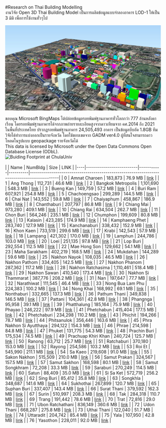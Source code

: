 #Research on Thai Building Modelling<br/>
งานวิจัย Open 3D Thai Building Model เป็นการผลิตข้อมูลแบบจำลองอาคาร LOD-1 ให้เป็น 3 มิติ เพื่อการใช้งานทั่วๆไป<br/>

![3D Buiding Model at ChulaUniv](https://github.com/phisan-chula/Thai_Bldg_Model/blob/main/Reference/Chula_3DBM.jpg)

ขอบคุณ Microsoft BingMaps ได้ปล่อยข้อมูลรอยพิมพ์ฐานอาคารทั่วโลกกว่า 777 ล้านหลังคาเรือน โดยรอยพิมพ์ฐานอาคารได้จากภาพถ่ายรายละเอียดสูงจากดาวเทียมจาก คศ.2014 ถึง 2021 <br/>
ในพื้นที่ประเทศไทย ปรากฏรอยพิมพ์ฐานอาคาร 24,505,493 อาคาร เป็นข้อมูลบีบอัด 1.8GB ทีมวิจัยได้ทำการแบ่งออกเป็นรายจังหวัด โดยใช้ขอบเขตจาก GADM ver4.0 ผู้ที่สนใจสามารถดาวโหลดในรูปแบบ geopackage รายจังหวัดได้<br/>
This data is licensed by Microsoft under the Open Data Commons Open Database License (ODbL).
 <br/>
![Buiding Footprint at ChulaUniv](https://github.com/phisan-chula/Thai_Bldg_Model/blob/main/ML_Bldg_Chula.png)
<br/>
<br/>
|    | Name                     | NumBldg   | Size     | LINK                                                                                       |
|----|--------------------------|-----------|----------|--------------------------------------------------------------------------------------------|
|  0 | Amnat Charoen            | 183,873   | 76.9 MB  | [link](https://drive.google.com/file/d/1Wc-Fp3C03wIO4gb_2KADIJjvLU7qIzw5/view?usp=sharing) |
|  1 | Ang Thong                | 112,731   | 46.6 MB  | [link](https://drive.google.com/file/d/1hMd8KfJoeR9De1121mkdC28-KTVQOAdO/view?usp=sharing) |
|  2 | Bangkok Metropolis       | 1,101,690 | 548.3 MB | [link](https://drive.google.com/file/d/1eZXmdrXS8o5ZFjToz6fwFwesB4bUXQt8/view?usp=sharing) |
|  3 | Bueng Kan                | 149,759   | 57.2 MB  | [link](https://drive.google.com/file/d/1bCepLgJVKLYX2NxrNSG2DKq72F5DE7Lh/view?usp=sharing) |
|  4 | Buri Ram                 | 607,921   | 254.8 MB | [link](https://drive.google.com/file/d/1dXM88_w_A2bN8_P7qtJ_DDrI0LaeGe5p/view?usp=sharing) |
|  5 | Chachoengsao             | 299,289   | 144.5 MB | [link](https://drive.google.com/file/d/1pI1evpiz2eI9Ie7obW0P57FbpLEiiZcd/view?usp=sharing) |
|  6 | Chai Nat                 | 143,552   | 59.8 MB  | [link](https://drive.google.com/file/d/1k6uDNrjmZCtUfOXATqCRSuTEugAQbv_W/view?usp=sharing) |
|  7 | Chaiyaphum               | 458,867   | 186.9 MB | [link](https://drive.google.com/file/d/1mEYQM8Eds_KdQ80RWTkbuD6YxIBSNuHO/view?usp=sharing) |
|  8 | Chanthaburi              | 207,797   | 86.8 MB  | [link](https://drive.google.com/file/d/1m2k_WljewXych6am0hsygAF5mYy_bENu/view?usp=sharing) |
|  9 | Chiang Mai               | 973,280   | 409.1 MB | [link](https://drive.google.com/file/d/1Y-94mqNG2NsC7NOlSnjTdaNAlH0aHF2c/view?usp=sharing) |
| 10 | Chiang Rai               | 634,504   | 262.7 MB | [link](https://drive.google.com/file/d/1-mvw4H7abpQc1t-R5X968fDK1sqGnEMp/view?usp=sharing) |
| 11 | Chon Buri                | 564,246   | 235.1 MB | [link](https://drive.google.com/file/d/1_sSHCTcaEFxf_E_klkCPpgpl-xc8mTc0/view?usp=sharing) |
| 12 | Chumphon                 | 199,609   | 80.8 MB  | [link](https://drive.google.com/file/d/1qAQ1so_2I8rrr4LHieV4z2Fm5WR9G0O4/view?usp=sharing) |
| 13 | Kalasin                  | 423,285   | 174.9 MB | [link](https://drive.google.com/file/d/12Kvr0WVsp_2hMgIsHk-kEtJhNxFMan0Y/view?usp=sharing) |
| 14 | Kamphaeng Phet           | 283,740   | 127.9 MB | [link](https://drive.google.com/file/d/16LTQRDHNlG0DnXEira6S36lLuPI3kex8/view?usp=sharing) |
| 15 | Kanchanaburi             | 338,432   | 152.9 MB | [link](https://drive.google.com/file/d/1KiumquGh8bFRx_tj-LFR-VEohlsjt0hm/view?usp=sharing) |
| 16 | Khon Kaen                | 733,519   | 299.6 MB | [link](https://drive.google.com/file/d/1Z1y03JyxEQ2DqCmR5AR8r0cJOP253BUr/view?usp=sharing) |
| 17 | Krabi                    | 142,543   | 57.9 MB  | [link](https://drive.google.com/file/d/1D2Ijnlozk5x8bqHIm2o1cs_wZB00tdus/view?usp=sharing) |
| 18 | Lampang                  | 421,302   | 170.0 MB | [link](https://drive.google.com/file/d/1p_Dq-fPfvLOqlyNpn42W7v6apxUQ62jn/view?usp=sharing) |
| 19 | Lamphun                  | 244,786   | 103.0 MB | [link](https://drive.google.com/file/d/1BNlVGy5iSqchFEG6hsuCuTm6YglCCxuD/view?usp=sharing) |
| 20 | Loei                     | 251,135   | 97.8 MB  | [link](https://drive.google.com/file/d/1A7ihHdsGsZagaiSidLhd1keLD5gvozgM/view?usp=sharing) |
| 21 | Lop Buri                 | 292,554   | 112.5 MB | [link](https://drive.google.com/file/d/13LtC0m8RE6-Q-skXIHPNLjpEfbLMUhu9/view?usp=sharing) |
| 22 | Mae Hong Son             | 129,662   | 54.1 MB  | [link](https://drive.google.com/file/d/1GjGGtV1wYGsmvZty1BQxSJvMNwSzOwND/view?usp=sharing) |
| 23 | Maha Sarakham            | 402,219   | 168.5 MB | [link](https://drive.google.com/file/d/1YJSEavdldMdh_h_NuQ8ZHvpnSNr7mDyP/view?usp=sharing) |
| 24 | Mukdahan                 | 144,289   | 59.6 MB  | [link](https://drive.google.com/file/d/1PVkiK5uzpVVC4bO1S-UbKQbpxpXkDgwb/view?usp=sharing) |
| 25 | Nakhon Nayok             | 108,035   | 46.5 MB  | [link](https://drive.google.com/file/d/1cmHqs3imdStyz5H9TXORpdBUVjOyRUpd/view?usp=sharing) |
| 26 | Nakhon Pathom            | 334,405   | 142.5 MB | [link](https://drive.google.com/file/d/1N2CxK9fJ40gEoEl9Cvt0MZ9haRlLyuNo/view?usp=sharing) |
| 27 | Nakhon Phanom            | 287,362   | 117.2 MB | [link](https://drive.google.com/file/d/1o_CXCA6l7J6N5m9gKPXXPve1BTcRjzQh/view?usp=sharing) |
| 28 | Nakhon Ratchasima        | 1,110,461 | 518.4 MB | [link](https://drive.google.com/file/d/1SsTqTF3npPt7duIUjfD_Gcfhu05E7qWq/view?usp=sharing) |
| 29 | Nakhon Sawan             | 410,540   | 173.4 MB | [link](https://drive.google.com/file/d/1UuurjKuKVDden1T5lI3JiTaQ5SI7nj5M/view?usp=sharing) |
| 30 | Nakhon Si Thammarat      | 387,776   | 208.2 MB | [link](https://drive.google.com/file/d/1ggRPlCXRPVk_elE8tnL3NmcmWCwOMJux/view?usp=sharing) |
| 31 | Nan                      | 197,647   | 77.7 MB  | [link](https://drive.google.com/file/d/1T849wei3zsqLV_RM55i5B9JGm52OCjcN/view?usp=sharing) |
| 32 | Narathiwat               | 111,545   | 46.4 MB  | [link](https://drive.google.com/file/d/1xGKpqSmQIm41hc2zFHX97A7mAYbhG5gv/view?usp=sharing) |
| 33 | Nong Bua Lam Phu         | 224,383   | 100.2 MB | [link](https://drive.google.com/file/d/1dFevFXJ6i7fCZiTwxHxU4HWVRdICRTxo/view?usp=sharing) |
| 34 | Nong Khai                | 168,992   | 69.1 MB  | [link](https://drive.google.com/file/d/1uoEoHRk2J7UQvHHdGNxJtqDcNcj17hew/view?usp=sharing) |
| 35 | Nonthaburi               | 332,665   | 137.3 MB | [link](https://drive.google.com/file/d/16hbms1oUydtmi2ejWdJaoxb7db_NUwu0/view?usp=sharing) |
| 36 | Pathum Thani             | 349,838   | 146.5 MB | [link](https://drive.google.com/file/d/1s0mTkXl_bdrzN6288VrQqxljfmD-kOeS/view?usp=sharing) |
| 37 | Pattani                  | 104,361   | 42.8 MB  | [link](https://drive.google.com/file/d/1wbiCU3FtYqUzgseY6ums9c55Jgdu9Ozr/view?usp=sharing) |
| 38 | Phangnga                 | 95,958    | 39.1 MB  | [link](https://drive.google.com/file/d/1Gu9qvAgy9aJGNxc9kbyBZNZn-B5uNbXc/view?usp=sharing) |
| 39 | Phatthalung              | 185,164   | 75.9 MB  | [link](https://drive.google.com/file/d/1JfNZqXZXO8cld_dmNeB_Crx7pW1HQH7b/view?usp=sharing) |
| 40 | Phayao                   | 246,222   | 97.9 MB  | [link](https://drive.google.com/file/d/1iLOgWnc3WhfQr5xwM4M5PAWKKF4zr7QO/view?usp=sharing) |
| 41 | Phetchabun               | 415,404   | 177.5 MB | [link](https://drive.google.com/file/d/1ujK2ywsBuVJL--v3V3OrtMKNQGERfa67/view?usp=sharing) |
| 42 | Phetchaburi              | 234,298   | 110.2 MB | [link](https://drive.google.com/file/d/1qlwKoWswQIZm7VWRRwbGCT-zQcUGmJSd/view?usp=sharing) |
| 43 | Phichit                  | 194,266   | 78.7 MB  | [link](https://drive.google.com/file/d/1nAKpeaT31LfC_R7X_iwylfDrZxtn6WPi/view?usp=sharing) |
| 44 | Phitsanulok              | 356,446   | 163.6 MB | [link](https://drive.google.com/file/d/1X1RWEA31ZDouGe-e0hidNxE61pZMwCfB/view?usp=sharing) |
| 45 | Phra Nakhon Si Ayutthaya | 294,122   | 154.3 MB | [link](https://drive.google.com/file/d/1_EpW3z_an_Tjo4fi3_NNaPcTZDrpmm8t/view?usp=sharing) |
| 46 | Phrae                    | 214,598   | 84.8 MB  | [link](https://drive.google.com/file/d/1NHgmXjWBhJm5-wxAIvzXAwfEwYrpFHEr/view?usp=sharing) |
| 47 | Phuket                   | 131,775   | 54.3 MB  | [link](https://drive.google.com/file/d/1vKRinpClj8B8IaTDB6-o0vpKLZ6C5UYm/view?usp=sharing) |
| 48 | Prachin Buri             | 175,534   | 74.5 MB  | [link](https://drive.google.com/file/d/1HVp8FoAJJ-iNwKfrGy2x0fXU9fliUlvb/view?usp=sharing) |
| 49 | Prachuap Khiri Khan      | 240,724   | 125.7 MB | [link](https://drive.google.com/file/d/18dPb6OYa3PvMLpNqwYUrRH8H4xwEYpOM/view?usp=sharing) |
| 50 | Ranong                   | 63,712    | 25.7 MB  | [link](https://drive.google.com/file/d/1F93C2i3Ct7N6CnDV6lYzC_3glLdVgUJc/view?usp=sharing) |
| 51 | Ratchaburi               | 370,180   | 153.0 MB | [link](https://drive.google.com/file/d/1MhUj981wgeb4_PU-kt8WYqMf780lwegq/view?usp=sharing) |
| 52 | Rayong                   | 254,586   | 103.2 MB | [link](https://drive.google.com/file/d/1KVW4Xwjj5DU1BZLFOeklZ9VXf2d6N3E4/view?usp=sharing) |
| 53 | Roi Et                   | 545,990   | 211.1 MB | [link](https://drive.google.com/file/d/1gI2aun9eY4K1OJFOTsVf47NsoU8ZsRb4/view?usp=sharing) |
| 54 | Sa Kaeo                  | 219,608   | 91.0 MB  | [link](https://drive.google.com/file/d/132Fidugq1psa1QvMUyYfxYi-lJZlPgOZ/view?usp=sharing) |
| 55 | Sakon Nakhon             | 515,509   | 210.0 MB | [link](https://drive.google.com/file/d/1vZkZkUPh8VtymwMixoGhRvtYxdldVHmu/view?usp=sharing) |
| 56 | Samut Prakan             | 324,567   | 157.5 MB | [link](https://drive.google.com/file/d/173KhUkhnxbtJopkR6PuvCfycSjaqlSJi/view?usp=sharing) |
| 57 | Samut Sakhon             | 168,598   | 80.1 MB  | [link](https://drive.google.com/file/d/1V93G0XmG8ataia4FMfr2E0QORVMbjUMY/view?usp=sharing) |
| 58 | Samut Songkhram          | 72,208    | 33.3 MB  | [link](https://drive.google.com/file/d/1E3nn1Qdjd8j0yiRrCd2InWhk9i_o3N06/view?usp=sharing) |
| 59 | Saraburi                 | 270,249   | 114.5 MB | [link](https://drive.google.com/file/d/1_SttzNBIrauUi240IGQafokXj8F8vYHl/view?usp=sharing) |
| 60 | Satun                    | 88,409    | 35.0 MB  | [link](https://drive.google.com/file/d/18xm6GCDkAdJmKzPQSS_J8BNhyAMlmWNg/view?usp=sharing) |
| 61 | Si Sa Ket                | 572,719   | 256.2 MB | [link](https://drive.google.com/file/d/1RF82LP477AaJxPr8mZ7iZeKrh7zckKwo/view?usp=sharing) |
| 62 | Sing Buri                | 85,412    | 35.8 MB  | [link](https://drive.google.com/file/d/1bwEg9nHR9LkjFHMkqzbq5ISJTAp0_kCS/view?usp=sharing) |
| 63 | Songkhla                 | 348,687   | 141.6 MB | [link](https://drive.google.com/file/d/18itBrFJSe2xNRgJcYWxr2suP4Xw46_Vv/view?usp=sharing) |
| 64 | Sukhothai                | 267,899   | 120.7 MB | [link](https://drive.google.com/file/d/1a3SC4gKxqAy0Yyh1IDwePVDegVEM54sx/view?usp=sharing) |
| 65 | Suphan Buri              | 337,407   | 143.4 MB | [link](https://drive.google.com/file/d/1XALsBR5KiUVGu04Glve-oNhYpepVNC8V/view?usp=sharing) |
| 66 | Surat Thani              | 379,592   | 162.3 MB | [link](https://drive.google.com/file/d/1TTU4GVe38ynA7uVentgfBs6-EvimsR1c/view?usp=sharing) |
| 67 | Surin                    | 510,997   | 208.3 MB | [link](https://drive.google.com/file/d/1_Vh_GmtQQEm-QhVJRlAJzdJPosghWCq9/view?usp=sharing) |
| 68 | Tak                      | 284,318   | 110.7 MB | [link](https://drive.google.com/file/d/1A9579ON_Rmtm9D9o1TeaaZqaFX10I1N6/view?usp=sharing) |
| 69 | Trang                    | 191,442   | 78.6 MB  | [link](https://drive.google.com/file/d/1SA51wNOk5J_EWMroAkvJ1Qro7iWpOjRF/view?usp=sharing) |
| 70 | Trat                     | 72,816    | 29.0 MB  | [link](https://drive.google.com/file/d/1e65CyIoiZUP91tVYdLhJi5uioUhbchQQ/view?usp=sharing) |
| 71 | Ubon Ratchathani         | 836,149   | 360.6 MB | [link](https://drive.google.com/file/d/1zC3kr66uzFaOKul35voXa1h6P68zzeZc/view?usp=sharing) |
| 72 | Udon Thani               | 668,287   | 275.8 MB | [link](https://drive.google.com/file/d/1jziHVVcbuFqBUVE12H7PdefH5Ic03VMP/view?usp=sharing) |
| 73 | Uthai Thani              | 122,040   | 51.7 MB  | [link](https://drive.google.com/file/d/1qI48q9QuFlLzxPuVQJ57KG-Rp8pR-ZaV/view?usp=sharing) |
| 74 | Uttaradit                | 204,742   | 85.4 MB  | [link](https://drive.google.com/file/d/13Le8r4kDML19bZFeb6Bb5qYCCSi_ckUm/view?usp=sharing) |
| 75 | Yala                     | 107,950   | 42.8 MB  | [link](https://drive.google.com/file/d/151SPckkFEu8s95PYwKf_jPGKNQHMT6Py/view?usp=sharing) |
| 76 | Yasothon                 | 228,011   | 92.0 MB  | [link](https://drive.google.com/file/d/1haK8RU1cWpldsRP8ZlUZAaFVy9otSfSS/view?usp=sharing) |
<br/>

